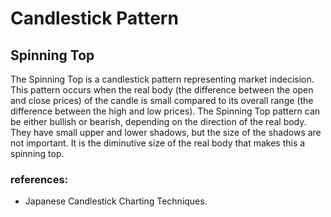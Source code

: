 # Candlestick Pattern

## Spinning Top
The Spinning Top is a candlestick pattern representing market indecision. This pattern occurs when the real body (the difference between the open and close prices) of the candle is small compared to its overall range (the difference between the high and low prices). The Spinning Top pattern can be either bullish or bearish, depending on the direction of the real body.
They have small upper and lower shadows, but the size of the shadows are not important.
It is the diminutive size of the real body that makes this a spinning top.


### references:
- Japanese Candlestick Charting Techniques.